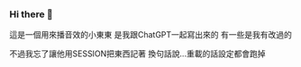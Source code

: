 ### Hi there 👋

這是一個用來播音效的小東東
是我跟ChatGPT一起寫出來的
有一些是我有改過的

不過我忘了讓他用SESSION把東西記著
換句話說...重載的話設定都會跑掉

<!--
**tokihorokeiya/tokihorokeiya** is a ✨ _special_ ✨ repository because its `README.md` (this file) appears on your GitHub profile.

Here are some ideas to get you started:

- 🔭 I’m currently working on ...
- 🌱 I’m currently learning ...
- 👯 I’m looking to collaborate on ...
- 🤔 I’m looking for help with ...
- 💬 Ask me about ...
- 📫 How to reach me: ...
- 😄 Pronouns: ...
- ⚡ Fun fact: ...
-->
